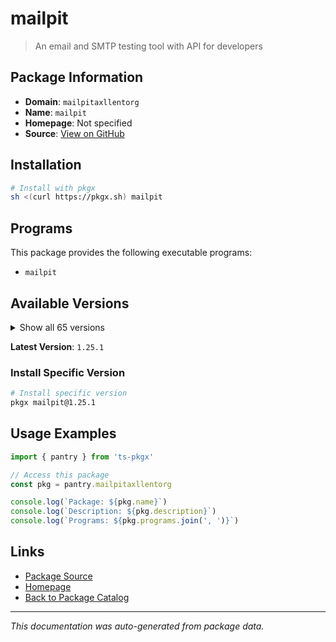 # mailpit

> An email and SMTP testing tool with API for developers

## Package Information

- **Domain**: `mailpitaxllentorg`
- **Name**: `mailpit`
- **Homepage**: Not specified
- **Source**: [View on GitHub](https://github.com/pkgxdev/pantry/tree/main/projects/mailpit.axllent.org/package.yml)

## Installation

```bash
# Install with pkgx
sh <(curl https://pkgx.sh) mailpit
```

## Programs

This package provides the following executable programs:

- `mailpit`

## Available Versions

<details>
<summary>Show all 65 versions</summary>

- `1.25.1`, `1.25.0`, `1.24.2`, `1.24.1`, `1.24.0`
- `1.23.2`, `1.23.1`, `1.23.0`, `1.22.3`, `1.22.2`
- `1.22.1`, `1.22.0`, `1.21.8`, `1.21.7`, `1.21.6`
- `1.21.5`, `1.21.4`, `1.21.3`, `1.21.2`, `1.21.1`
- `1.21.0`, `1.20.7`, `1.20.6`, `1.20.5`, `1.20.4`
- `1.20.3`, `1.20.2`, `1.20.1`, `1.20.0`, `1.19.3`
- `1.19.2`, `1.19.1`, `1.19.0`, `1.18.7`, `1.18.6`
- `1.18.5`, `1.18.4`, `1.18.3`, `1.18.2`, `1.18.1`
- `1.18.0`, `1.17.1`, `1.17.0`, `1.16.0`, `1.15.1`
- `1.15.0`, `1.14.4`, `1.14.3`, `1.14.2`, `1.14.1`
- `1.14.0`, `1.13.3`, `1.13.2`, `1.13.1`, `1.13.0`
- `1.12.1`, `1.12.0`, `1.11.1`, `1.11.0`, `1.10.4`
- `1.10.3`, `1.10.2`, `1.10.1`, `1.10.0`, `1.9.10`

</details>

**Latest Version**: `1.25.1`

### Install Specific Version

```bash
# Install specific version
pkgx mailpit@1.25.1
```

## Usage Examples

```typescript
import { pantry } from 'ts-pkgx'

// Access this package
const pkg = pantry.mailpitaxllentorg

console.log(`Package: ${pkg.name}`)
console.log(`Description: ${pkg.description}`)
console.log(`Programs: ${pkg.programs.join(', ')}`)
```

## Links

- [Package Source](https://github.com/pkgxdev/pantry/tree/main/projects/mailpit.axllent.org/package.yml)
- [Homepage](#)
- [Back to Package Catalog](../package-catalog.md)

---

*This documentation was auto-generated from package data.*

